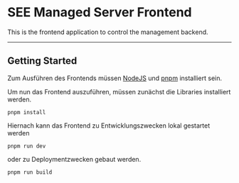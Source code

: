 # SEE Managed Server Frontend

This is the frontend application to control the management backend.


--------------------------------------------------------------------------------
## Getting Started

Zum Ausführen des Frontends müssen [NodeJS](https://nodejs.org/en/download) und [pnpm](https://pnpm.io/installation) installiert sein.

Um nun das Frontend auszuführen, müssen zunächst die Libraries installiert werden.

`pnpm install`

Hiernach kann das Frontend zu Entwicklungszwecken lokal gestartet werden

`pnpm run dev`

oder zu Deploymentzwecken gebaut werden.

`pnpm run build`
